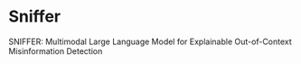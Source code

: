 # Sniffer
SNIFFER: Multimodal Large Language Model for Explainable Out-of-Context Misinformation Detection
